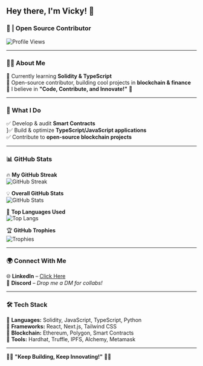 ## Hey there, I'm Vicky! 👋  
### 🚀 | Open Source Contributor  

![Profile Views](https://komarev.com/ghpvc/?username=vicky166&color=blue)  

---

### 🧑‍💻 About Me  
🔹 Currently learning **Solidity & TypeScript**  
🔹 Open-source contributor, building cool projects in **blockchain & finance**  
🔹 I believe in **"Code, Contribute, and Innovate!"** 🚀  

---

### 🚀 What I Do  
✅ Develop & audit **Smart Contracts**  
]✅ Build & optimize **TypeScript/JavaScript applications**  
✅ Contribute to **open-source blockchain projects**  

---

### 📊 GitHub Stats  
🔥 **My GitHub Streak**  
![GitHub Streak](https://github-readme-streak-stats.herokuapp.com/?user=vicky166&theme=radical)  

💡 **Overall GitHub Stats**  
![GitHub Stats](https://github-readme-stats.vercel.app/api?username=vicky166&show_icons=true&theme=radical)  

🚀 **Top Languages Used**  
![Top Langs](https://github-readme-stats.vercel.app/api/top-langs/?username=vicky166&layout=compact&theme=radical)  

🏆 **GitHub Trophies**  
![Trophies](https://github-profile-trophy.vercel.app/?username=vicky166&theme=radical)  

---

### 🌍 Connect With Me  
🌐 **LinkedIn** – [Click Here](https://www.linkedin.com/in/jhamit-kumar-2b8860315/)  
💬 **Discord** – *Drop me a DM for collabs!*  

---

### 🛠 Tech Stack  
🔹 **Languages:** Solidity, JavaScript, TypeScript, Python  
🔹 **Frameworks:** React, Next.js, Tailwind CSS  
🔹 **Blockchain:** Ethereum, Polygon, Smart Contracts  
🔹 **Tools:** Hardhat, Truffle, IPFS, Alchemy, Metamask  

---

👨‍💻 **"Keep Building, Keep Innovating!"** 🚀🔥  
